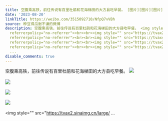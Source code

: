 ```yaml
---
title: 空腹乘高铁，前往传说有百里杜鹃和花海梯田的大方县吃早餐。 [图片][图片][图片][图片][图片][图片]
date: '2023-08-20'
linkTitle: https://weibo.com/3515092710/NfpQ7vVBh
source: 种豆得瓜谢不谦的微博
description: 空腹乘高铁，前往传说有百里杜鹃和花海梯田的大方县吃早餐。 <img style="" src="https://tvax4.sinaimg.cn/large/d1840ee6gy1hh2y30bdcsj20xw230qcd.jpg"
  referrerpolicy="no-referrer"><br><br><img style="" src="https://tvax2.sinaimg.cn/large/d1840ee6gy1hh2xxaegelj23342bce83.jpg"
  referrerpolicy="no-referrer"><br><br><img style="" src="https://tvax4.sinaimg.cn/large/d1840ee6gy1hh2xxe3qohj237k2eou0y.jpg"
  referrerpolicy="no-referrer"><br><br><img style="" src="https://tvax2.sinaimg.cn/large/d1840ee6gy1hh2xxpdpa5j237k2eo7wj.jpg"
  referrerpolicy="no-referrer"><br><br><img style="" src="https://tvax2.sinaimg.cn/large/
  ...
disable_comments: true
---
```

空腹乘高铁，前往传说有百里杜鹃和花海梯田的大方县吃早餐。 <img style="" src="https://tvax4.sinaimg.cn/large/d1840ee6gy1hh2y30bdcsj20xw230qcd.jpg" referrerpolicy="no-referrer"><br><br><img style="" src="https://tvax2.sinaimg.cn/large/d1840ee6gy1hh2xxaegelj23342bce83.jpg" referrerpolicy="no-referrer"><br><br><img style="" src="https://tvax4.sinaimg.cn/large/d1840ee6gy1hh2xxe3qohj237k2eou0y.jpg" referrerpolicy="no-referrer"><br><br><img style="" src="https://tvax2.sinaimg.cn/large/d1840ee6gy1hh2xxpdpa5j237k2eo7wj.jpg" referrerpolicy="no-referrer"><br><br><img style="" src="https://tvax2.sinaimg.cn/large/ ...